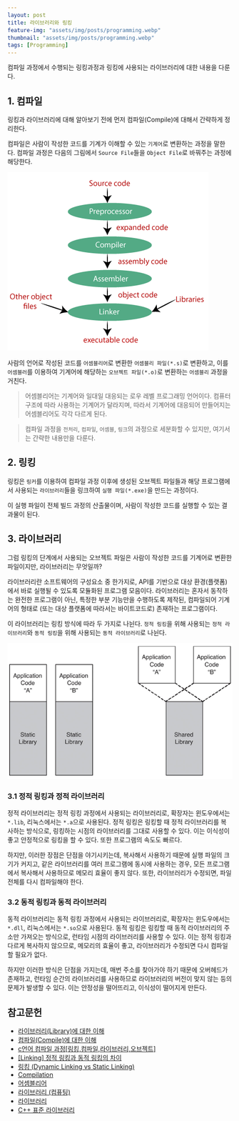```yaml
---
layout: post
title: 라이브러리와 링킹
feature-img: "assets/img/posts/programming.webp"
thumbnail: "assets/img/posts/programming.webp"
tags: [Programming]
---
```


컴파일 과정에서 수행되는 링킹과정과 링킹에 사용되는 라이브러리에 대한 내용을 다룬다.

## 1. 컴파일

링킹과 라이브러리에 대해 알아보기 전에 먼저 컴파일(Compile)에 대해서 간략하게 정리한다.

컴파일은 사람이 작성한 코드를 기계가 이해할 수 있는 `기계어`로 변환하는 과정을 말한다. 컴파일 과정은 다음의 그림에서 `Source File`들을 `Object File`로 바꿔주는 과정에 해당한다.

<img src="/assets/img/posts/230204_compilation.png">

사람의 언어로 작성된 코드를 `어셈블리어`로 변환한 `어셈블리 파일(*.s)`로 변환하고, 이를 `어셈블러`를 이용하여 기계어에 해당하는 `오브젝트 파일(*.o)`로 변환하는 `어셈블리` 과정을 거친다.

> 어셈블리어는 기계어와 일대일 대응되는 로우 레벨 프로그래밍 언어이다. 컴퓨터 구조에 따라 사용하는 기계어가 달라지며, 따라서 기계어에 대응되어 만들어지는 어셈블리어도 각각 다르게 된다.

> 컴파일 과정을 `전처리`, `컴파일`, `어셈블`, `링크`의 과정으로 세분화할 수 있지만, 여기서는 간략한 내용만을 다룬다.

## 2. 링킹

링킹은 `링커`를 이용하여 컴파일 과정 이후에 생성된 오브젝트 파일들과 해당 프로그램에서 사용되는 `라이브러리`들을 링크하여 `실행 파일(*.exe)`을 만드는 과정이다.

이 실행 파일이 전체 빌드 과정의 산출물이며, 사람이 작성한 코드를 실행할 수 있는 결과물이 된다.

## 3. 라이브러리

그럼 링킹의 단계에서 사용되는 오브젝트 파일은 사람이 작성한 코드를 기계어로 변환한 파일이지만, 라이브러리는 무엇일까?

라이브러리란 소프트웨어의 구성요소 중 한가지로, API를 기반으로 대상 환경(플랫폼)에서 바로 실행될 수 있도록 모듈화된 프로그램 모음이다. 라이브러리는 혼자서 동작하는 완전한 프로그램이 아닌, 특정한 부분 기능만을 수행하도록 제작된, 컴파일되어 기계어의 형태로 (또는 대상 플랫폼에 따라서는 바이트코드로) 존재하는 프로그램이다.

이 라이브러리는 링킹 방식에 따라 두 가지로 나뉜다. `정적 링킹`을 위해 사용되는 `정적 라이브러리`와 `동적 링킹`을 위해 사용되는 `동적 라이브러리`로 나뉜다.

<img src="/assets/img/posts/230204_library.png">

### 3.1 정적 링킹과 정적 라이브러리

정적 라이브러리는 정적 링킹 과정에서 사용되는 라이브러리로, 확장자는 윈도우에서는 `*.lib`, 리눅스에서는 `*.a`으로 사용된다. 정적 링킹은 링킹할 때 정적 라이브러리를 복사하는 방식으로, 링킹하는 시점의 라이브러리를 그대로 사용할 수 있다. 이는 이식성이 좋고 안정적으로 링킹을 할 수 있다. 또한 프로그램의 속도도 빠르다.

하지만, 이러한 장점은 단점을 야기시키는데, 복사해서 사용하기 때문에 실행 파일의 크기가 커지고, 같은 라이브러리를 여러 프로그램에 동시에 사용하는 경우, 모든 프로그램에서 복사해서 사용하므로 메모리 효율이 좋지 않다. 또한, 라이브러리가 수정되면, 파일 전체를 다시 컴파일해야 한다. 

### 3.2 동적 링킹과 동적 라이브러리

동적 라이브러리는 동적 링킹 과정에서 사용되는 라이브러리로, 확장자는 윈도우에서는 `*.dll`, 리눅스에서는 `*.so`으로 사용된다. 동적 링킹은 링킹할 때 동적 라이브러리의 주소만 가져오는 방식으로, 런타임 시점의 라이브러리를 사용할 수 있다. 이는 정적 링킹과 다르게 복사하지 않으므로, 메모리의 효율이 좋고, 라이브러리가 수정되면 다시 컴파일할 필요가 없다.

하지만 이러한 방식은 단점을 가지는데, 매번 주소를 찾아가야 하기 때문에 오버헤드가 존재하고, 런타임 순간의 라이브러리를 사용하므로 라이브러리의 버전이 맞지 않는 등의 문제가 발생할 수 있다. 이는 안정성을 떨어뜨리고, 이식성이 떨어지게 만든다.

## 참고문헌

- [라이브러리(Library)에 대한 이해](https://bradbury.tistory.com/224)
- [컴파일(Compile)에 대한 이해](https://bradbury.tistory.com/226)
- [c언어 컴파일 과정[링킹,컴파일,라이브러리,오브젝트]](https://coding-lks.tistory.com/105)
- [[Linking] 정적 링킹과 동적 링킹의 차이](https://live-everyday.tistory.com/69)
- [링킹 (Dynamic Linking vs Static Linking)](https://thisisprogrammingworld.tistory.com/m/175)
- [Compilation](https://www.webopedia.com/definitions/compilation/)
- [어셈블리어](https://ko.wikipedia.org/wiki/%EC%96%B4%EC%85%88%EB%B8%94%EB%A6%AC%EC%96%B4)
- [라이브러리 (컴퓨팅)](https://ko.wikipedia.org/wiki/%EB%9D%BC%EC%9D%B4%EB%B8%8C%EB%9F%AC%EB%A6%AC_(%EC%BB%B4%ED%93%A8%ED%8C%85))
- [라이브러리](https://namu.wiki/w/%EB%9D%BC%EC%9D%B4%EB%B8%8C%EB%9F%AC%EB%A6%AC)
- [C++ 표준 라이브러리](https://ko.wikipedia.org/wiki/C%2B%2B_%ED%91%9C%EC%A4%80_%EB%9D%BC%EC%9D%B4%EB%B8%8C%EB%9F%AC%EB%A6%AC)
